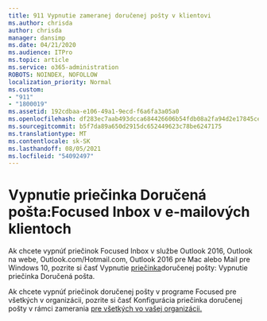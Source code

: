 ```yaml
---
title: 911 Vypnutie zameranej doručenej pošty v klientovi
ms.author: chrisda
author: chrisda
manager: dansimp
ms.date: 04/21/2020
ms.audience: ITPro
ms.topic: article
ms.service: o365-administration
ROBOTS: NOINDEX, NOFOLLOW
localization_priority: Normal
ms.custom:
- "911"
- "1800019"
ms.assetid: 192cdbaa-e106-49a1-9ecd-f6a6fa3a05a0
ms.openlocfilehash: df283ec7aab493dcca684426606b54fdb08a2fa94d2e17845cefc028ed4407c5
ms.sourcegitcommit: b5f7da89a650d2915dc652449623c78be6247175
ms.translationtype: MT
ms.contentlocale: sk-SK
ms.lasthandoff: 08/05/2021
ms.locfileid: "54092497"
---
```

# <a name="turn-off-focused-inbox-in-email-clients"></a>Vypnutie priečinka Doručená pošta:Focused Inbox v e-mailových klientoch

Ak chcete vypnúť priečinok Focused Inbox v službe Outlook 2016, Outlook na webe, Outlook.com/Hotmail.com, Outlook 2016 pre Mac alebo Mail pre Windows 10, pozrite si časť Vypnutie [priečinka](https://support.office.com/article/f714d94d-9e63-4217-9ccb-6cb2986aa1b2.aspx)doručenej pošty: Vypnutie priečinka Doručená pošta.

Ak chcete vypnúť priečinok doručenej pošty v programe Focused pre všetkých v organizácii, pozrite si časť Konfigurácia priečinka doručenej pošty v rámci zamerania [pre všetkých vo vašej organizácii.](https://docs.microsoft.com/microsoft-365/admin/setup/configure-focused-inbox)
